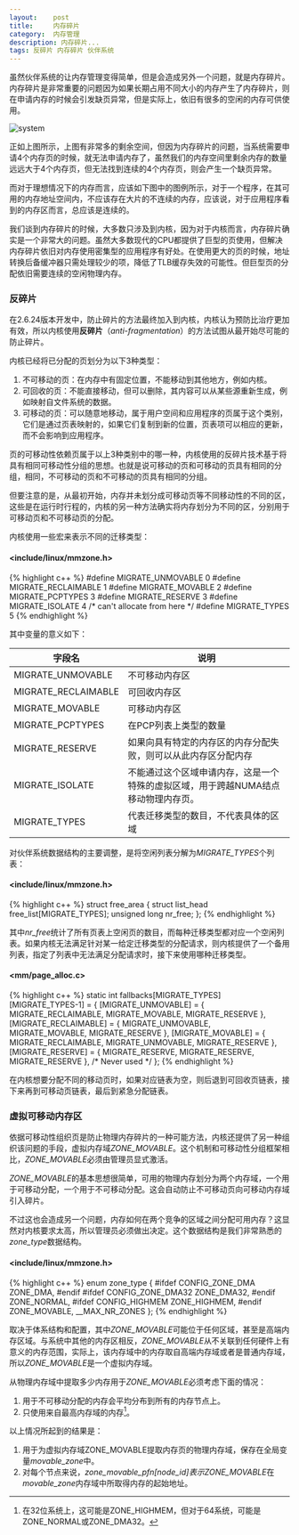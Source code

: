 ```yaml
---
layout:    post
title:     内存碎片
category:  内存管理
description: 内存碎片...
tags: 反碎片 内存碎片 伙伴系统
---
```

虽然伙伴系统的让内存管理变得简单，但是会造成另外一个问题，就是内存碎片。内存碎片是非常重要的问题因为如果长期占用不同大小的内存产生了内存碎片，则在申请内存的时候会引发缺页异常，但是实际上，依旧有很多的空闲的内存可供使用。

![system](images/memory-fragmentation.png)

正如上图所示，上图有非常多的剩余空间，但因为内存碎片的问题，当系统需要申请4个内存页的时候，就无法申请内存了，虽然我们的内存空间里剩余内存的数量远远大于4个内存页，但无法找到连续的4个内存页，则会产生一个缺页异常。

而对于理想情况下的内存而言，应该如下图中的图例所示，对于一个程序，在其可用的内存地址空间内，不应该存在大片的不连续的内存，应该说，对于应用程序看到的内存区而言，总应该是连续的。

我们谈到内存碎片的时候，大多数只涉及到内核，因为对于内核而言，内存碎片确实是一个非常大的问题。虽然大多数现代的CPU都提供了巨型的页使用，但解决内存碎片依旧对内存使用密集型的应用程序有好处。在使用更大的页的时候，地址转换后备缓冲器只需处理较少的项，降低了TLB缓存失效的可能性。但巨型页的分配依旧需要连续的空闲物理内存。

### 反碎片 ###

在2.6.24版本开发中，防止碎片的方法最终加入到内核，内核认为预防比治疗更加有效，所以内核使用**反碎片**（*anti-fragmentation*）的方法试图从最开始尽可能的防止碎片。

内核已经将已分配的页划分为以下3种类型：

1. 不可移动的页：在内存中有固定位置，不能移动到其他地方，例如内核。
2. 可回收的页：不能直接移动，但可以删除，其内容可以从某些源重新生成，例如映射自文件系统的数据。
3. 可移动的页：可以随意地移动，属于用户空间和应用程序的页属于这个类别，它们是通过页表映射的，如果它们复制到新的位置，页表项可以相应的更新，而不会影响到应用程序。

页的可移动性依赖页属于以上3种类别中的哪一种，内核使用的反碎片技术基于将具有相同可移动性分组的思想。也就是说可移动的页和可移动的页具有相同的分组，相同，不可移动的页和不可移动的页具有相同的分组。

但要注意的是，从最初开始，内存并未划分成可移动页等不同移动性的不同的区，这些是在运行时行程的，内核的另一种方法确实将内存划分为不同的区，分别用于可移动页和不可移动页的分配。

内核使用一些宏来表示不同的迁移类型：

#### <include/linux/mmzone.h> ####

{% highlight c++ %}
#define MIGRATE_UNMOVABLE     0
#define MIGRATE_RECLAIMABLE   1
#define MIGRATE_MOVABLE       2
#define MIGRATE_PCPTYPES      3
#define MIGRATE_RESERVE       3
#define MIGRATE_ISOLATE       4 /* can't allocate from here */
#define MIGRATE_TYPES         5
{% endhighlight %}

其中变量的意义如下：

字段名               | 说明
------------        | -------------
MIGRATE_UNMOVABLE   | 不可移动内存区
MIGRATE_RECLAIMABLE | 可回收内存区
MIGRATE_MOVABLE     | 可移动内存区
MIGRATE_PCPTYPES    | 在PCP列表上类型的数量
MIGRATE_RESERVE     | 如果向具有特定的内存区的内存分配失败，则可以从此内存区分配内存
MIGRATE_ISOLATE     | 不能通过这个区域申请内存，这是一个特殊的虚拟区域，用于跨越NUMA结点移动物理内存页。
MIGRATE_TYPES       | 代表迁移类型的数目，不代表具体的区域

对伙伴系统数据结构的主要调整，是将空闲列表分解为*MIGRATE_TYPES*个列表：

#### <include/linux/mmzone.h> ####

{% highlight c++ %}
struct free_area {
    struct list_head    free_list[MIGRATE_TYPES];
    unsigned long       nr_free;
};
{% endhighlight %}

其中*nr_free*统计了所有页表上空闲页的数目，而每种迁移类型都对应一个空闲列表。如果内核无法满足针对某一给定迁移类型的分配请求，则内核提供了一个备用列表，指定了列表中无法满足分配请求时，接下来使用哪种迁移类型。

#### <mm/page_alloc.c> ####

{% highlight c++ %}
static int fallbacks[MIGRATE_TYPES][MIGRATE_TYPES-1] = {
    [MIGRATE_UNMOVABLE]   = { MIGRATE_RECLAIMABLE,
                              MIGRATE_MOVABLE,
                              MIGRATE_RESERVE },
    [MIGRATE_RECLAIMABLE] = { MIGRATE_UNMOVABLE,
                              MIGRATE_MOVABLE,
                              MIGRATE_RESERVE },
    [MIGRATE_MOVABLE]     = { MIGRATE_RECLAIMABLE,
                              MIGRATE_UNMOVABLE,
                              MIGRATE_RESERVE },
    [MIGRATE_RESERVE]     = { MIGRATE_RESERVE,
                              MIGRATE_RESERVE,
                              MIGRATE_RESERVE }, /* Never used */
};
{% endhighlight %}

在内核想要分配不同的移动页时，如果对应链表为空，则后退到可回收页链表，接下来再到可移动页链表，最后到紧急分配链表。

### 虚拟可移动内存区 ###

依据可移动性组织页是防止物理内存碎片的一种可能方法，内核还提供了另一种组织该问题的手段，虚拟内存域*ZONE_MOVABLE*。这个机制和可移动性分组框架相比，*ZONE_MOVABLE*必须由管理员显式激活。

*ZONE_MOVABLE*的基本思想很简单，可用的物理内存划分为两个内存域，一个用于可移动分配，一个用于不可移动分配。这会自动防止不可移动页向可移动内存域引入碎片。

不过这也会造成另一个问题，内存如何在两个竞争的区域之间分配可用内存？这显然对内核要求太高，所以管理员必须做出决定。这个数据结构是我们非常熟悉的*zone_type*数据结构。

#### <include/linux/mmzone.h> ####

{% highlight c++ %}
enum zone_type {
#ifdef CONFIG_ZONE_DMA
    ZONE_DMA,
#endif
#ifdef CONFIG_ZONE_DMA32
    ZONE_DMA32,
#endif
    ZONE_NORMAL,
#ifdef CONFIG_HIGHMEM
    ZONE_HIGHMEM,
#endif
    ZONE_MOVABLE,
    __MAX_NR_ZONES
};
{% endhighlight %}

取决于体系结构和配置，其中*ZONE_MOVABLE*可能位于任何区域，甚至是高端内存区域。与系统中其他的内存区相反，*ZONE_MOVABLE*从不关联到任何硬件上有意义的内存范围，实际上，该内存域中的内存取自高端内存域或者是普通内存域，所以*ZONE_MOVABLE*是一个虚拟内存域。

从物理内存域中提取多少内存用于*ZONE_MOVABLE*必须考虑下面的情况：

1. 用于不可移动分配的内存会平均分布到所有的内存节点上。
2. 只使用来自最高内存域的内存[^1]。

以上情况所起到的结果是：

1. 用于为虚拟内存域ZONE\_MOVABLE提取内存页的物理内存域，保存在全局变量*movable_zone*中。
2. 对每个节点来说，*zone_movable_pfn[node_id]*表示*ZONE_MOVABLE*在*movable_zone*内存域中所取得内存的起始地址。

[^1]: 在32位系统上，这可能是ZONE_HIGHMEM，但对于64系统，可能是ZONE_NORMAL或ZONE_DMA32。